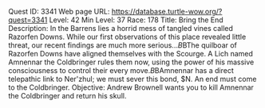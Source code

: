 Quest ID: 3341
Web page URL: https://database.turtle-wow.org/?quest=3341
Level: 42
Min Level: 37
Race: 178
Title: Bring the End
Description: In the Barrens lies a horrid mess of tangled vines called Razorfen Downs. While our first observations of this place revealed little threat, our recent findings are much more serious...$B$BThe quilboar of Razorfen Downs have aligned themselves with the Scourge. A Lich named Amnennar the Coldbringer rules them now, using the power of his massive consciousness to control their every move.$B$BAmnennar has a direct telepathic link to Ner'zhul; we must sever this bond, $N. An end must come to the Coldbringer.
Objective: Andrew Brownell wants you to kill Amnennar the Coldbringer and return his skull.
